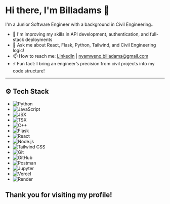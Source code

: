 # Hi there, I'm Billadams 👋

I'm a Junior Software Engineer with a background in Civil Engineering..

- 🌱 I'm improving my skills in API development, authentication, and full-stack deployments
- 💬 Ask me about React, Flask, Python, Tailwind, and Civil Engineering logic!
- 📫 How to reach me: [LinkedIn](https://linkedin.com/in/billadams-nyamweno) | nyamweno.billadams@gmail.com
- ⚡ Fun fact: I bring an engineer’s precision from civil projects into my code structure!

---

## ⚙️ Tech Stack

- ![Python](https://img.shields.io/badge/Python-3776AB?style=flat&logo=python&logoColor=white)
- ![JavaScript](https://img.shields.io/badge/JavaScript-F7DF1E?style=flat&logo=javascript&logoColor=black)
- ![JSX](https://img.shields.io/badge/JSX-61DAFB?style=flat&logo=react&logoColor=black)
- ![TSX](https://img.shields.io/badge/TSX-3178C6?style=flat&logo=typescript&logoColor=white)
- ![C++](https://img.shields.io/badge/C++-00599C?style=flat&logo=c%2B%2B&logoColor=white)
- ![Flask](https://img.shields.io/badge/Flask-000000?style=flat&logo=flask&logoColor=white)
- ![React](https://img.shields.io/badge/React-61DAFB?style=flat&logo=react&logoColor=black)
- ![Node.js](https://img.shields.io/badge/Node.js-339933?style=flat&logo=nodedotjs&logoColor=white)
- ![Tailwind CSS](https://img.shields.io/badge/Tailwind_CSS-06B6D4?style=flat&logo=tailwind-css&logoColor=white)
- ![Git](https://img.shields.io/badge/Git-F05032?style=flat&logo=git&logoColor=white)
- ![GitHub](https://img.shields.io/badge/GitHub-181717?style=flat&logo=github&logoColor=white)
- ![Postman](https://img.shields.io/badge/Postman-FF6C37?style=flat&logo=postman&logoColor=white)
- ![Jupyter](https://img.shields.io/badge/Jupyter-F37626?style=flat&logo=jupyter&logoColor=white)
- ![Vercel](https://img.shields.io/badge/Vercel-000000?style=flat&logo=vercel&logoColor=white)
- ![Render](https://img.shields.io/badge/Render-46E3B7?style=flat&logo=render&logoColor=white)

## Thank you for visiting my profile!




